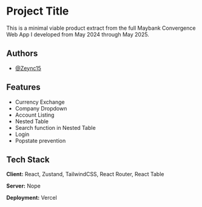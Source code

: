 
# Project Title

This is a minimal viable product extract from the full Maybank Convergence Web App I developed from May 2024 through May 2025.


## Authors

- [@Zeync15](https://github.com/Zeync15)


## Features

- Currency Exchange
- Company Dropdown
- Account Listing
- Nested Table
- Search function in Nested Table
- Login
- Popstate prevention



## Tech Stack

**Client:** React, Zustand, TailwindCSS, React Router, React Table

**Server:** Nope

**Deployment:** Vercel

